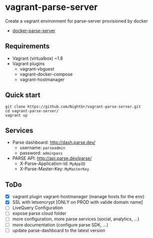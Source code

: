 # vagrant-parse-server

Create a vagrant environment for parse-server provisioned by docker

* [docker-parse-server](https://github.com/yongjhih/docker-parse-server)

## Requirements

* Vagrant (virtualbox) ~1.8
* Vagrant plugins
    * vagrant-vbguest
    * vagrant-docker-compose
    * vagrant-hostmanager

## Quick start

    git clone https://github.com/Nightbr/vagrant-parse-server.git
    cd vagrant-parse-server/
    vagrant up

## Services

* Parse dashboard: <http://dash.parse.dev/>
    * username: `parseadmin`
    * password: `adminpass`
* PARSE API: <http://api.parse.dev/parse/>
    * X-Parse-Application-Id: `MyAppID`
    * X-Parse-Master-Key: `MyMasterKey`

## ToDo

- [X] vagrant plugin vagrant-hostmanager (manage hosts for the env)
- [X] SSL with letsencrypt [ONLY on PROD with valide domain name]
- [ ] LiveQuery Configuration
- [ ] expose parse cloud folder
- [ ] more configuration, more parse services (social, analytics, ...)
- [ ] more documentation (configure parse SDK, ...)
- [ ] update parse-dashboard to the latest version
